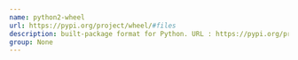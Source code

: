 ```yaml
---
name: python2-wheel
url: https://pypi.org/project/wheel/#files
description: built-package format for Python. URL : https://pypi.org/project/wheel/#files Groups : None
group: None
---
```

